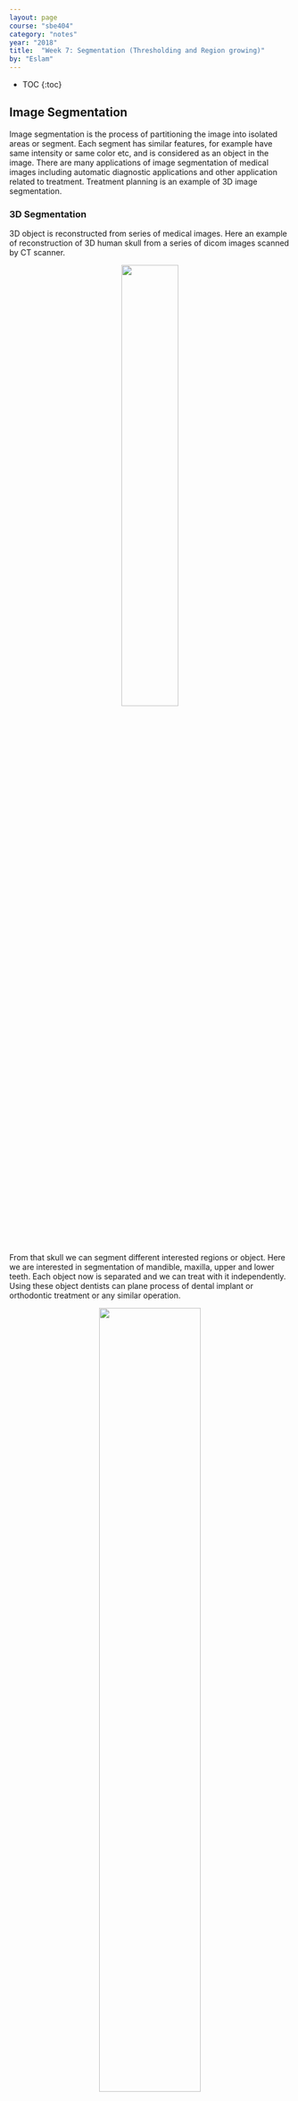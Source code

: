```yaml
---
layout: page
course: "sbe404"
category: "notes"
year: "2018"
title:  "Week 7: Segmentation (Thresholding and Region growing)"
by: "Eslam"
---
```


* TOC
{:toc}


## Image Segmentation

Image segmentation is the process of partitioning the image into isolated areas or segment. Each segment has similar features, for example have same intensity or same color etc, and is considered as an object in the image. There are many applications of image segmentation of medical images including automatic diagnostic applications and other application related to treatment. Treatment planning is an example of 3D image segmentation.

### 3D Segmentation 
3D object is reconstructed from series of medical images. Here an example of reconstruction of 3D human skull from a series of dicom images scanned by CT scanner. 

<span style="display:block;text-align:center"><img style="width:45%"  src="../images/Selection_061.png"></span>

From that skull we can segment different interested regions or object. Here we are interested in segmentation of mandible, maxilla, upper and lower teeth. Each object now is separated and we can treat with it independently. Using these object dentists can plane process of dental implant or orthodontic treatment or any similar operation. 

<span style="display:block;text-align:center"><img style="width:60%"  src="../images/results.png"></span>

This was a project I worked on for a subject in my pre-master year under title "An optimized technique for 3D segmentation for orthodontic treatment plane". I used [VTK](https://www.vtk.org/) for reconstruction and segmentation processes and [Qt](https://www.qt.io/) for GUI design. Segmentation was based on thresholding and connectivity testing which is similar to region growing approach but in 3D.

## Histogram Based Segmentation (Image Binarization)

Histogram based segmentation or image binarization segment the image into two classes, object and background based on a certain threshold. Image will be a binary image according to following equation

$$
I(x,y) = 
\begin{cases}
0, I(x,y) < T \\\ 
1, I(x,y) > T 
\end{cases}
$$

The question here is How to select threshold ?

## Optimal Threshold

Assume we have the following histogram. For ideal case object and background would be totally isolated, optimal threshold is well defined here. 

<img style="width:85%" src="../images/Selection_065.png"> 

Here an example of real image with isolated object, background histograms.

<img style="width:85%" src="../images/Selection_064.png"> 

For general case histogram of object and background are merged together, we had to define performance measure of selected threshold.

## Otsu Thresholding 

### Basic Idea

Otsu thresholding aims to automatically find optimal threshold for image binarization. It assumes two classes object and background. The idea is to select the threshold that will minimize within class variance or maximize between class variance. That's means that we need to calculate these values for all gray levels and select one that has minimum within class variance and maximum between class variance. 

But what that mean ? It means that optimal threshold is that one who divide histogram into two parts given that distribution of values at same partition has minimum variance (Values are close to each other) or distributions of different partitions are isolated (far from each other).  


![](../images/Otsu's_Method_Visualization.gif)
[source](https://en.wikipedia.org/wiki/Otsu%27s_method)

Maximizing between class variance

### Within class variance

Within class variance $$\sigma_w^2$$ can be calculated at specific threshold value $$t$$ as follow

$$
\sigma_w^2  = c_1 \sigma_1^2 + (1-c_1) \sigma_2^2 
$$

Where $$c_1$$ is the cumulative sum at that threshold $$t$$, $$\sigma_1^2$$ is the variance of first class and $$\sigma_2^2$$ is the variance of second class. We can conclude that $$\sigma_w^2$$ is a weighted sum of variances of both classes.

### Between class variance

For between class variance $$\sigma_b^2$$ it is calculated for specific value of threshold $$t$$ as follow 

$$
\sigma_b^2  = c_1 (1-c_1) (\mu_1 - \mu_2)^2  
$$

where $$\mu_1$$ and $$\mu_2$$ is the mean of class 1 and 2 respectively.
### Mean and variance calculation 

Recall that mean or expected of variable $$x$$ with probability density function $$p(x)$$ is defined as 

$$
E[x] = \sum x p(x)
$$

and variance 

$$
\sigma^2 = E[x^2] - \mu^2
$$

#### How to get pdf of both classes ? 

Given the relative histogram that represent the pdf of all the image. We can determine the pdf of class 1 with gray levels < threshold t by dividing the relative histogram by the total probabilities till that threshold t which is cumulative probability at that threshold CDF(t). For second class we can get its pdf by dividing by (1 - CDF(t)). 
### Basic Algorithm 
Basic algorithm for determining threshold that maximize between class variance is  

```python 
Get Histogram of the image
Get relative histogram (PDF)
Get cumulative Histogram (CDF)
initialize OptThreshold = 1 and maxVariance = 0
For each t in range 1 to 255 
  m1 =  mean value class 1 
  m2 =  mean value class 2  
  c1 = CDF[t]
  varBet = c1 * (1-c1) * (m1 - m2)**2   
  if value > maxVariance 
      maxVariance = value
      OptThreshold = t  
```

**Lets try to implement it**

Import some libraries

```python
import numpy as np
import matplotlib.pyplot as plt
from matplotlib import colors
```

Defining otsu function that returns the optimal threshold of input image.

```python
def otsuThresholdB(image):
    #Get size of image
    rows, cols =  image.shape
    #Plotting image histogram
    plt.figure()
    #We are interested on H (histogram), other values that plt.hist returns will be ignored here
    H, binEdges, patches = plt.hist(image.ravel(),256)
    # Getting relative histogram (pdf)
    pdf = H /(rows*cols)
    # Get cdf for all gray levels
    cdf = np.cumsum(pdf)
    #Initialization
    othresh = 1
    maxVarB = 0
```
Calculation of between class variance of all gray levels and extract threshold with max variance

```python
    for t in range(1,255):
        #gray levels belongs to background 
        bg = np.arange(0,t)
        #object gray levels
        obj = np.arange(t, 256)
        #Calculation of mean gray level for object and background
        mBg    = sum(bg*pdf[0:t])/cdf[t]
        mObj   = sum(obj*pdf[t:256])/(1-cdf[t])
        # Calculate between class variance
        varB = cdf[t] * (1-cdf[t]) *(mObj - mBg)**2
        #Pick up max variance and corresponding threshold
        if varB > maxVarB:
            maxVarB= varB
            othresh = t
    return othresh
```
We didn't finished yet. we will use that threshold to binarize the image so lets define that function

```python
def binarize( gray_image , threshold ):
    return 1 * ( gray_image > threshold )
```
Here is the main function

```python
#Read an image
image = plt.imread('images/MRIbrain3.jpg')
#Extract value channel (intensity)
hsvImage = colors.rgb_to_hsv(image)
myIm = hsvImage[...,2]
#Show original image
plt.figure()
plt.imshow(myIm)
plt.set_cmap("gray")
#Get optimal threshold
oTb = otsuThresholdB(myIm)
#Binarize the image and show it
binaryIm = binarize(myIm, oTw)
plt.figure()
plt.imshow(binaryIm)
plt.show()
```
**Results**

Original Image 

![](../images/MRIbrain3.png)

Histogram of the image

![](../images/hist.png)

The binary image optimal threshold value was 66 

![](../images/MRIThr.png)

 What about minimizing within class variance ?

## Seed Pixels (Region Growing)
Segmentation starts with initial seed point. Neighbors of that pixel will be merged if they similar to it. Similarity criteria may be defined as intensity or color. Process continues till no more similar neighbors found. For example next figure shows segmented regions for different seed points.

<img style="width:95%" src="../images/Selection_066.png"> 

